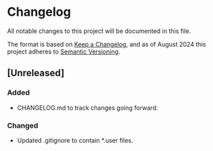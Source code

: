 # Changelog

All notable changes to this project will be documented in this file.

The format is based on [Keep a Changelog](https://keepachangelog.com/en/1.1.0/),
and as of August 2024 this project adheres to [Semantic Versioning](https://semver.org/spec/v2.0.0.html).

## [Unreleased]

### Added

- CHANGELOG.md to track changes going forward.

### Changed

- Updated .gitignore to contain *.user files.